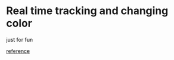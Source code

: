 # Real time tracking and changing color

just for fun

[reference](https://gurbanmyradowserdar.github.io/real-time-color/)
